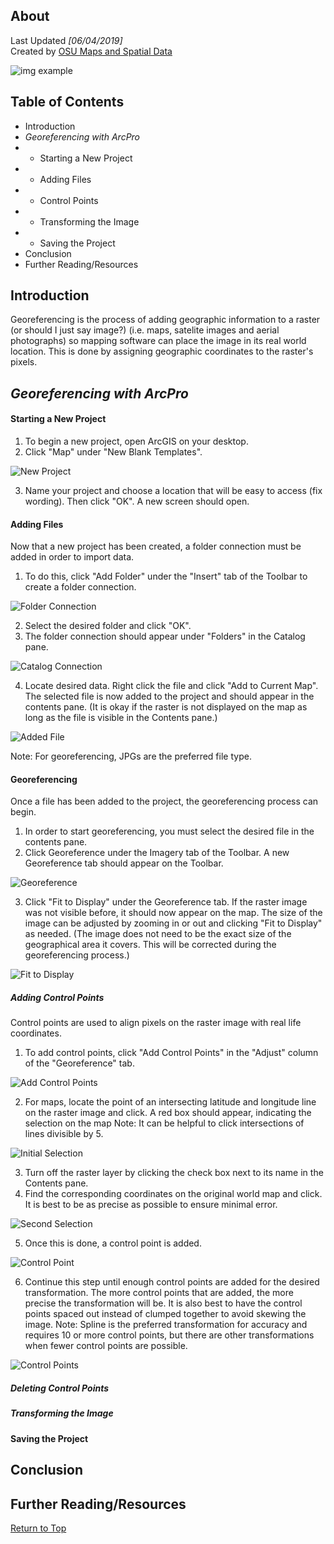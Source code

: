## About
Last Updated *[06/04/2019]*   
Created by [OSU Maps and Spatial Data](https://info.library.okstate.edu/map-room)

![img example](images/OSULogo.png)

## Table of Contents
- Introduction 
- *Georeferencing with ArcPro*
- - Starting a New Project
- - Adding Files
- - Control Points
- - Transforming the Image
- - Saving the Project
- Conclusion
- Further Reading/Resources

## Introduction

Georeferencing is the process of adding geographic information to a raster (or should I just say image?) (i.e. maps, satelite images and aerial photographs) so mapping software can place the image in its real world location. This is done by assigning geographic coordinates to the raster's pixels. 

## *Georeferencing with ArcPro*

#### Starting a New Project

1. To begin a new project, open ArcGIS on your desktop.
2. Click "Map" under "New Blank Templates".
    
![New Project](images/NewProject.PNG)

3. Name your project and choose a location that will be easy to access (fix wording). Then click "OK". A new screen should open. 

#### Adding Files
Now that a new project has been created, a folder connection must be added in order to import data. 
1. To do this, click "Add Folder" under the "Insert" tab of the Toolbar to create a folder connection.

![Folder Connection](images/FolderConnection.PNG)

2. Select the desired folder and click "OK".
3. The folder connection should appear under "Folders" in the Catalog pane. 

![Catalog Connection](images/CatalogConnection.PNG)

4. Locate desired data. Right click the file and click "Add to Current Map". The selected file is now added to the project and should appear in the contents pane. (It is okay if the raster is not displayed on the map as long as the file is visible in the Contents pane.)

![Added File](images/AddedFile.PNG)

Note: For georeferencing, JPGs are the preferred file type. 

#### Georeferencing

Once a file has been added to the project, the georeferencing process can begin. 

1. In order to start georeferencing, you must select the desired file in the contents pane.
2. Click Georeference under the Imagery tab of the Toolbar. A new Georeference tab should appear on the Toolbar. 

![Georeference](images/Georeference.PNG)

3. Click "Fit to Display" under the Georeference tab. If the raster image was not visible before, it should now appear on the map. The size of the image can be adjusted by zooming in or out and clicking "Fit to Display" as needed. (The image does not need to be the exact size of the geographical area it covers. This will be corrected during the georeferencing process.)

![Fit to Display](images/FittoDisplay.PNG)

 ##### Adding Control Points
 Control points are used to align pixels on the raster image with real life coordinates. 
 
 1. To add control points, click "Add Control Points" in the "Adjust" column of the "Georeference" tab.
 
 ![Add Control Points](images/AddControlPoints.PNG)
 
 2. For maps, locate the point of an intersecting latitude and longitude line on the raster image and click. A red box should appear, indicating the selection on the map
 Note: It can be helpful to click intersections of lines divisible by 5. 
 
 ![Initial Selection](images/InitialSelection.PNG)
 
 3. Turn off the raster layer by clicking the check box next to its name in the Contents pane. 
 4. Find the corresponding coordinates on the original world map and click. It is best to be as precise as possible to ensure minimal error. 
 
 ![Second Selection](images/SecondSelection.PNG)
 
 5. Once this is done, a control point is added. 
 
 ![Control Point](images/ControlPoint.PNG)
 
 6. Continue this step until enough control points are added for the desired transformation. The more control points that are added, the more precise the transformation will be. It is also best to have the control points spaced out instead of clumped together to avoid skewing the image. 
 Note: Spline is the preferred transformation for accuracy and requires 10 or more control points, but there are other transformations when fewer control points are possible. 
 
 ![Control Points](images/ControlPoints/PNG)
 
##### Deleting Control Points

##### Transforming the Image

#### Saving the Project

## Conclusion

## Further Reading/Resources


[Return to Top](#about)
